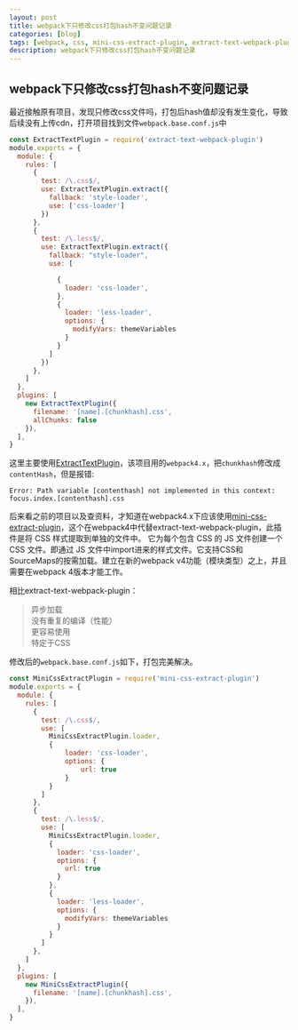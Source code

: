 ```yaml
---
layout: post
title: webpack下只修改css打包hash不变问题记录
categories: [blog]
tags: [webpack, css, mini-css-extract-plugin, extract-text-webpack-plugin]
description: webpack下只修改css打包hash不变问题记录
---
```


## webpack下只修改css打包hash不变问题记录

最近接触原有项目，发现只修改css文件吗，打包后hash值却没有发生变化，导致后续没有上传cdn，打开项目找到文件`webpack.base.conf.js`中

```js
const ExtractTextPlugin = require('extract-text-webpack-plugin')
module.exports = {
  module: {
    rules: [
      {
        test: /\.css$/,
        use: ExtractTextPlugin.extract({
          fallback: 'style-loader',
          use: ['css-loader']
        })
      },
      {
        test: /\.less$/,
        use: ExtractTextPlugin.extract({
          fallback: "style-loader",
          use: [

            {
              loader: 'css-loader',
            },
            {
              loader: 'less-loader',
              options: {
                modifyVars: themeVariables
              }
            }
          ]
        })
      },
    ]
  },
  plugins: [
    new ExtractTextPlugin({
      filename: '[name].[chunkhash].css',
      allChunks: false
    }),
  ],
}
```

这里主要使用[ExtractTextPlugin](https://www.npmjs.com/package/extract-text-webpack-plugin)，该项目用的`webpack4.x`，把`chunkhash`修改成`contentHash`，但是报错:

```
Error: Path variable [contenthash] not implemented in this context: focus.index.[contenthash].css
```

后来看之前的项目以及查资料，才知道在webpack4.x下应该使用[mini-css-extract-plugin]()，这个在webpack4中代替extract-text-webpack-plugin，此插件是将 CSS 样式提取到单独的文件中。 它为每个包含 CSS 的 JS 文件创建一个 CSS 文件。即通过 JS 文件中import进来的样式文件。它支持CSS和SourceMaps的按需加载。建立在新的webpack v4功能（模块类型）之上，并且需要在webpack 4版本才能工作。

相比extract-text-webpack-plugin：

> 异步加载     
> 没有重复的编译（性能）    
> 更容易使用    
> 特定于CSS     

修改后的`webpack.base.conf.js`如下，打包完美解决。

```js
const MiniCssExtractPlugin = require('mini-css-extract-plugin')
module.exports = {
  module: {
    rules: [
      {
        test: /\.css$/,
        use: [
          MiniCssExtractPlugin.loader,
          {
              loader: 'css-loader',
              options: {
                  url: true
              }
          }
        ]
      },
      {
        test: /\.less$/,
        use: [
          MiniCssExtractPlugin.loader,
          {
            loader: 'css-loader',
            options: {
              url: true
            }
          },
          {
            loader: 'less-loader',
            options: {
              modifyVars: themeVariables
            }
          }
        ]
      },
    ]
  },
  plugins: [
    new MiniCssExtractPlugin({
      filename: '[name].[chunkhash].css',
    }),
  ],
}
```